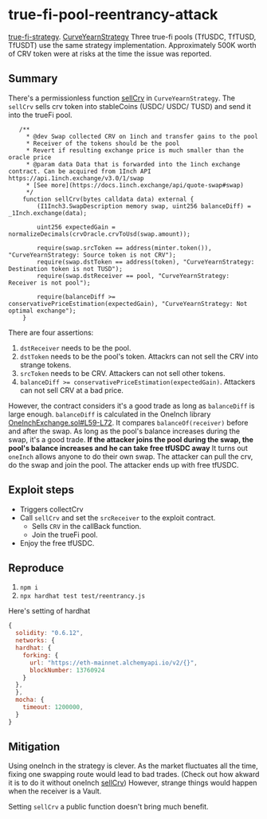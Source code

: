 # true-fi-pool-reentrancy-attack

[true-fi-strategy](https://etherscan.io/address/0xe7f52d4F1C056FbfBF2b377de760510fa088bAef).
[CurveYearnStrategy](https://github.com/trusttoken/smart-contracts/blob/main/contracts/truefi2/strategies/CurveYearnStrategy.sol)
Three true-fi pools (TfUSDC, TfTUSD, TfUSDT) use the same strategy implementation. Approximately 500K worth of CRV token were at risks at the time the issue was reported.

## Summary
There's a permissionless function [sellCrv](https://github.com/trusttoken/smart-contracts/blob/76854d53c5036777286d4392495ef28cd5c5173a/contracts/truefi2/strategies/CurveYearnStrategy.sol#L228-L245) in `CurveYearnStrategy`. The `sellCrv` sells crv token into stableCoins (USDC/ USDC/ TUSD) and send it into the trueFi pool.

```solidity
   /**
     * @dev Swap collected CRV on 1inch and transfer gains to the pool
     * Receiver of the tokens should be the pool
     * Revert if resulting exchange price is much smaller than the oracle price
     * @param data Data that is forwarded into the 1inch exchange contract. Can be acquired from 1Inch API https://api.1inch.exchange/v3.0/1/swap
     * [See more](https://docs.1inch.exchange/api/quote-swap#swap)
     */
    function sellCrv(bytes calldata data) external {
        (I1Inch3.SwapDescription memory swap, uint256 balanceDiff) = _1Inch.exchange(data);

        uint256 expectedGain = normalizeDecimals(crvOracle.crvToUsd(swap.amount));

        require(swap.srcToken == address(minter.token()), "CurveYearnStrategy: Source token is not CRV");
        require(swap.dstToken == address(token), "CurveYearnStrategy: Destination token is not TUSD");
        require(swap.dstReceiver == pool, "CurveYearnStrategy: Receiver is not pool");

        require(balanceDiff >= conservativePriceEstimation(expectedGain), "CurveYearnStrategy: Not optimal exchange");
    }
```

There are four assertions:
1. `dstReceiver` needs to be the pool.
2. `dstToken` needs to be the pool's token. Attackrs can not sell the CRV into strange tokens.
3. `srcToken` needs to be CRV. Attackers can not sell other tokens.
4. `balanceDiff >= conservativePriceEstimation(expectedGain)`.  Attackers can not sell CRV at a bad price. 


However, the contract considers it's a good trade as long as `balanceDiff` is large enough. `balanceDiff` is calculated in the OneInch library
[OneInchExchange.sol#L59-L72](https://github.com/trusttoken/smart-contracts/blob/76854d53c5036777286d4392495ef28cd5c5173a/contracts/truefi2/libraries/OneInchExchange.sol#L59-L72). It compares `balanceOf(receiver)` before and after the swap. As long as the pool's balance increases during the swap, it's a good trade. **If the attacker joins the pool during the swap, the pool's balance increases and he can take free tfUSDC away** It turns out `oneInch` allows anyone to do their own swap. The attacker can pull the crv, do the swap and join the pool. The attacker ends up with free tfUSDC.

## Exploit steps
* Triggers collectCrv
* Call `sellCrv` and set the `srcReceiver` to the exploit contract.
  * Sells `CRV` in the callBack function.
  * Join the trueFi pool.
* Enjoy the free tfUSDC.

## Reproduce
1. `npm i`
2. `npx hardhat test test/reentrancy.js`

Here's setting of hardhat
```js
{
  solidity: "0.6.12",
  networks: {
  hardhat: {
    forking: {
      url: "https://eth-mainnet.alchemyapi.io/v2/{}",
      blockNumber: 13760924
    }
  },
  }, 
  mocha: {
    timeout: 1200000,
  }
}
```
## Mitigation
Using oneInch in the strategy is clever. As the market fluctuates all the time, 
fixing one swapping route would lead to bad trades. (Check out how akward it is to do it without oneInch [sellCrv](git@github.com:Jonah246/true-fi-reentrancy-writeup.git)) However, strange things would happen when the receiver is a Vault.

Setting `sellCrv` a public function doesn't bring much benefit.



